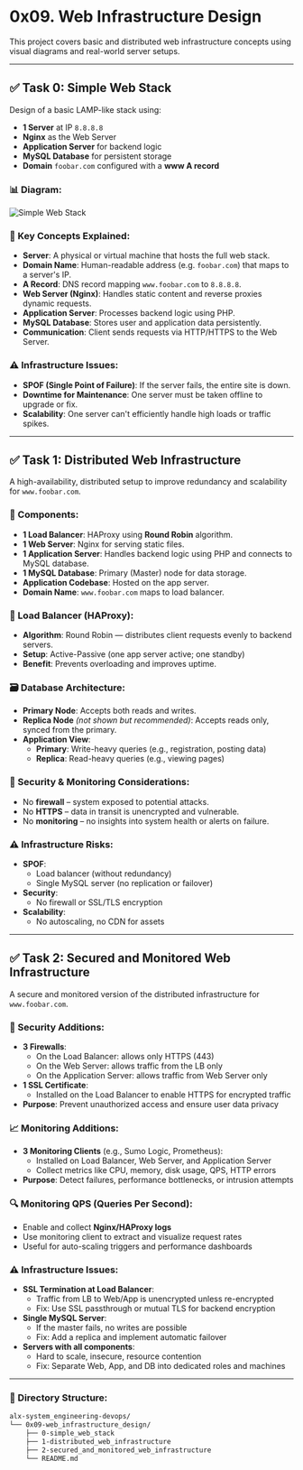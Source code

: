 # 0x09. Web Infrastructure Design

This project covers basic and distributed web infrastructure concepts using visual diagrams and real-world server setups.

---

## ✅ Task 0: Simple Web Stack

Design of a basic LAMP-like stack using:

- **1 Server** at IP `8.8.8.8`
- **Nginx** as the Web Server
- **Application Server** for backend logic
- **MySQL Database** for persistent storage
- **Domain** `foobar.com` configured with a **www A record**

### 📊 Diagram:
![Simple Web Stack](https://imgur.com/a/cljuNXi)

### 🧠 Key Concepts Explained:
- **Server**: A physical or virtual machine that hosts the full web stack.
- **Domain Name**: Human-readable address (e.g. `foobar.com`) that maps to a server's IP.
- **A Record**: DNS record mapping `www.foobar.com` to `8.8.8.8`.
- **Web Server (Nginx)**: Handles static content and reverse proxies dynamic requests.
- **Application Server**: Processes backend logic using PHP.
- **MySQL Database**: Stores user and application data persistently.
- **Communication**: Client sends requests via HTTP/HTTPS to the Web Server.

### ⚠️ Infrastructure Issues:
- **SPOF (Single Point of Failure)**: If the server fails, the entire site is down.
- **Downtime for Maintenance**: One server must be taken offline to upgrade or fix.
- **Scalability**: One server can't efficiently handle high loads or traffic spikes.

---

## ✅ Task 1: Distributed Web Infrastructure

A high-availability, distributed setup to improve redundancy and scalability for `www.foobar.com`.

### 🧱 Components:
- **1 Load Balancer**: HAProxy using **Round Robin** algorithm.
- **1 Web Server**: Nginx for serving static files.
- **1 Application Server**: Handles backend logic using PHP and connects to MySQL database.
- **1 MySQL Database**: Primary (Master) node for data storage.
- **Application Codebase**: Hosted on the app server.
- **Domain Name**: `www.foobar.com` maps to load balancer.

### 🔁 Load Balancer (HAProxy):
- **Algorithm**: Round Robin — distributes client requests evenly to backend servers.
- **Setup**: Active-Passive (one app server active; one standby)
- **Benefit**: Prevents overloading and improves uptime.

### 🗃️ Database Architecture:
- **Primary Node**: Accepts both reads and writes.
- **Replica Node** *(not shown but recommended)*: Accepts reads only, synced from the primary.
- **Application View**:
  - **Primary**: Write-heavy queries (e.g., registration, posting data)
  - **Replica**: Read-heavy queries (e.g., viewing pages)

### 🔐 Security & Monitoring Considerations:
- No **firewall** – system exposed to potential attacks.
- No **HTTPS** – data in transit is unencrypted and vulnerable.
- No **monitoring** – no insights into system health or alerts on failure.

### ⚠️ Infrastructure Risks:
- **SPOF**:
  - Load balancer (without redundancy)
  - Single MySQL server (no replication or failover)
- **Security**:
  - No firewall or SSL/TLS encryption
- **Scalability**:
  - No autoscaling, no CDN for assets

---

## ✅ Task 2: Secured and Monitored Web Infrastructure

A secure and monitored version of the distributed infrastructure for `www.foobar.com`.

### 🔐 Security Additions:
- **3 Firewalls**:
  - On the Load Balancer: allows only HTTPS (443)
  - On the Web Server: allows traffic from the LB only
  - On the Application Server: allows traffic from Web Server only
- **1 SSL Certificate**:
  - Installed on the Load Balancer to enable HTTPS for encrypted traffic
- **Purpose**: Prevent unauthorized access and ensure user data privacy

### 📈 Monitoring Additions:
- **3 Monitoring Clients** (e.g., Sumo Logic, Prometheus):
  - Installed on Load Balancer, Web Server, and Application Server
  - Collect metrics like CPU, memory, disk usage, QPS, HTTP errors
- **Purpose**: Detect failures, performance bottlenecks, or intrusion attempts

### 🔍 Monitoring QPS (Queries Per Second):
- Enable and collect **Nginx/HAProxy logs**
- Use monitoring client to extract and visualize request rates
- Useful for auto-scaling triggers and performance dashboards

### ⚠️ Infrastructure Issues:
- **SSL Termination at Load Balancer**:
  - Traffic from LB to Web/App is unencrypted unless re-encrypted
  - Fix: Use SSL passthrough or mutual TLS for backend encryption
- **Single MySQL Server**:
  - If the master fails, no writes are possible
  - Fix: Add a replica and implement automatic failover
- **Servers with all components**:
  - Hard to scale, insecure, resource contention
  - Fix: Separate Web, App, and DB into dedicated roles and machines

---

### 📁 Directory Structure:
```bash
alx-system_engineering-devops/
└── 0x09-web_infrastructure_design/
    ├── 0-simple_web_stack
    ├── 1-distributed_web_infrastructure
    ├── 2-secured_and_monitored_web_infrastructure
    └── README.md
